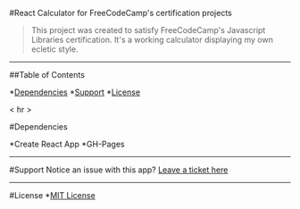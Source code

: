 #React Calculator for FreeCodeCamp's certification projects
>This project was created to satisfy FreeCodeCamp's Javascript Libraries certification. It's a working calculator displaying my own ecletic style.
<hr />

##Table of Contents

*[Dependencies](#depend)
*[Support](#support)
*[License](#license)

< hr >

#<a name="depend"></a>Dependencies

*Create React App
*GH-Pages

<hr>

#<a name="support"></a>Support
Notice an issue with this app? [Leave a ticket here](https://github.com/rockstarcreativestudio/FCC-React-Calculator/issues)

<hr>

#<a name="license"></a>License
*[MIT License](http://opensource.org/licenses/mit-license.php)
